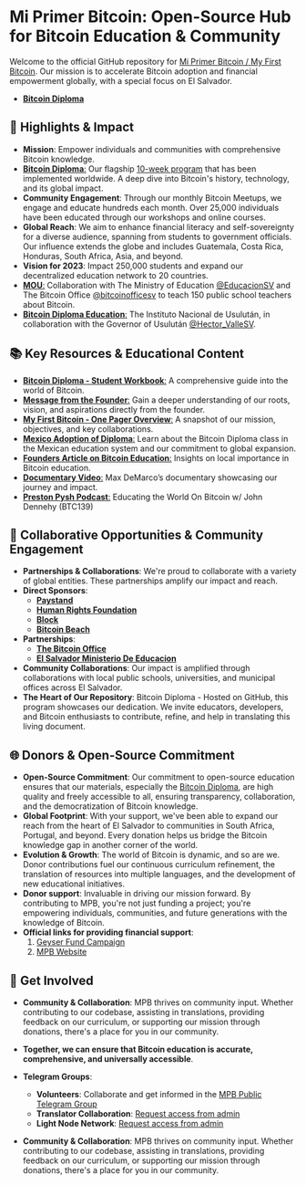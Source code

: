 # Mi Primer Bitcoin: Open-Source Hub for Bitcoin Education & Community

Welcome to the official GitHub repository for [Mi Primer Bitcoin / My First Bitcoin](https://miprimerbitcoin.io/en/my-first-bitcoin/). Our mission is to accelerate Bitcoin adoption and financial empowerment globally, with a special focus on El Salvador. 

- [**Bitcoin Diploma**](https://github.com/MyFirstBitcoin/Bitcoin-Diploma)

## 🌟 Highlights & Impact

- **Mission**: Empower individuals and communities with comprehensive Bitcoin knowledge.
- [**Bitcoin Diploma**:](https://github.com/MyFirstBitcoin/Bitcoin-Diploma) Our flagship [10-week program](https://github.com/MyFirstBitcoin/Bitcoin-Diploma) that has been implemented worldwide. A deep dive into Bitcoin's history, technology, and its global impact.
- **Community Engagement**: Through our monthly Bitcoin Meetups, we engage and educate hundreds each month. Over 25,000 individuals have been educated through our workshops and online courses.
- **Global Reach**: We aim to enhance financial literacy and self-sovereignty for a diverse audience, spanning from students to government officials. Our influence extends the globe and includes Guatemala, Costa Rica, Honduras, South Africa, Asia, and beyond.
- **Vision for 2023**: Impact 250,000 students and expand our decentralized education network to 20 countries.
- [**MOU**:](https://twitter.com/MyfirstBitcoin_/status/1692341713740730878) Collaboration with The Ministry of Education [@EducacionSV](https://twitter.com/EducacionSV) and The Bitcoin Office [@bitcoinofficesv](https://twitter.com/bitcoinofficesv) to teach 150 public school teachers about Bitcoin.
- [**Bitcoin Diploma Education**:](https://twitter.com/MyfirstBitcoin_/status/1693764952228548818) The Instituto Nacional de Usulután, in collaboration with the Governor of Usulután [@Hector_ValleSV](https://twitter.com/Hector_ValleSV).

## 📚 Key Resources & Educational Content

- [**Bitcoin Diploma - Student Workbook**:](https://github.com/MyFirstBitcoin/Bitcoin-Diploma) A comprehensive guide into the world of Bitcoin.
- [**Message from the Founder**:](https://docs.google.com/document/d/1IcIxW350lXi0KZICk3cvYdG5rj-IHA3JouHmK_8g8-Y/edit?usp=sharing) Gain a deeper understanding of our roots, vision, and aspirations directly from the founder.
- [**My First Bitcoin - One Pager Overview**:](https://github.com/MyFirstBitcoin/.github/blob/497ff17d11c72b37456392144ebb8080db3a6475/My%20First%20Bitcoin-2024-Onepager.pdf) A snapshot of our mission, objectives, and key collaborations.
- [**Mexico Adoption of Diploma**:](https://www.criptonoticias.com/educacion/celebran-primera-clase-bitcoin-sistema-educativo-mexico/) Learn about the Bitcoin Diploma class in the Mexican education system and our commitment to global expansion.
- [**Founders Article on Bitcoin Education**:](https://bitcoinmagazine.com/culture/bitcoin-education-must-be-local) Insights on local importance in Bitcoin education.
- [**Documentary Video**:](https://www.youtube.com/watch?v=eSIJfeP4EDU) Max DeMarco’s documentary showcasing our journey and impact.
- [**Preston Pysh Podcast**:](https://www.theinvestorspodcast.com/bitcoin-fundamentals/educating-the-world-on-bitcoin-john-dennehy/) Educating the World On Bitcoin w/ John Dennehy (BTC139)

## 🤝 Collaborative Opportunities & Community Engagement

- **Partnerships & Collaborations**: We're proud to collaborate with a variety of global entities. These partnerships amplify our impact and reach.
- **Direct Sponsors**:
  - [**Paystand**](http://paystand.org/)
  - [**Human Rights Foundation**](https://hrf.org/)
  - [**Block**](https://block.xyz/)
  - [**Bitcoin Beach**](https://www.bitcoinbeach.com/)
- **Partnerships**:
  - [**The Bitcoin Office**](https://twitter.com/bitcoinofficesv)
  - [**El Salvador Ministerio De Educacion**](https://www.mined.gob.sv/)
- **Community Collaborations**: Our impact is amplified through collaborations with local public schools, universities, and municipal offices across El Salvador.
- **The Heart of Our Repository**: Bitcoin Diploma - Hosted on GitHub, this program showcases our dedication. We invite educators, developers, and Bitcoin enthusiasts to contribute, refine, and help in translating this living document.

## 🌐 Donors & Open-Source Commitment

- **Open-Source Commitment**: Our commitment to open-source education ensures that our materials, especially the [Bitcoin Diploma](https://miprimerbitcoin.io/en/my-first-bitcoin/), are high quality and freely accessible to all, ensuring transparency, collaboration, and the democratization of Bitcoin knowledge.
- **Global Footprint**: With your support, we've been able to expand our reach from the heart of El Salvador to communities in South Africa, Portugal, and beyond. Every donation helps us bridge the Bitcoin knowledge gap in another corner of the world.
- **Evolution & Growth**: The world of Bitcoin is dynamic, and so are we. Donor contributions fuel our continuous curriculum refinement, the translation of resources into multiple languages, and the development of new educational initiatives.
- **Donor support**: Invaluable in driving our mission forward. By contributing to MPB, you're not just funding a project; you're empowering individuals, communities, and future generations with the knowledge of Bitcoin.
- **Official links for providing financial support**:
  1. [Geyser Fund Campaign](https://geyser.fund/project/miprimerbitcoin)
  2. [MPB Website](https://miprimerbitcoin.io/en/donate/)

## 🙌 Get Involved

- **Community & Collaboration**: MPB thrives on community input. Whether contributing to our codebase, assisting in translations, providing feedback on our curriculum, or supporting our mission through donations, there's a place for you in our community.
- **Together, we can ensure that Bitcoin education is accurate, comprehensive, and universally accessible**.
- **Telegram Groups**:
  - **Volunteers**: Collaborate and get informed in the [MPB Public Telegram Group](https://t.me/+ovW4RGSeB4ZjZjRh)
  - **Translator Collaboration**: [Request access from admin](https://t.me/+ovW4RGSeB4ZjZjRh)
  - **Light Node Network**: [Request access from admin](https://t.me/+ovW4RGSeB4ZjZjRh)

- **Community & Collaboration**: MPB thrives on community input. Whether contributing to our codebase, assisting in translations, providing feedback on our curriculum, or supporting our mission through donations, there's a place for you in our community.
